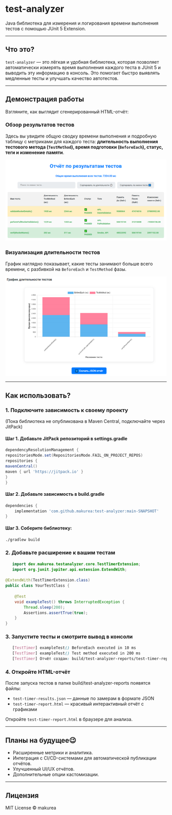 # test-analyzer

Java библиотека для измерения и логирования времени выполнения тестов с помощью JUnit 5 Extension.

---

## Что это?

`test-analyzer` — это лёгкая и удобная библиотека, которая позволяет автоматически измерять время выполнения каждого теста в JUnit 5 и выводить эту информацию в консоль. Это помогает быстро выявлять медленные тесты и улучшать качество автотестов.

---

## Демонстрация работы

Взгляните, как выглядит сгенерированный HTML-отчёт:

### Обзор результатов тестов

Здесь вы увидите общую сводку времени выполнения и подробную таблицу с метриками для каждого теста: 
**длительность выполнения тестового метода (`TestMethod`), время подготовки (`BeforeEach`), статус, теги и изменение памяти**.  

![Скриншот таблицы результатов](images/report_table.png)

### Визуализация длительности тестов

График наглядно показывает, какие тесты занимают больше всего времени, с разбивкой на `BeforeEach` и `TestMethod` фазы.  

![Скриншот графика длительности](images/report_chart.png)

---

## Как использовать?

### 1. Подключите зависимость к своему проекту

(Пока библиотека не опубликована в Maven Central, подключайте через JitPack)

#### Шаг 1. Добавьте JitPack репозиторий в settings.gradle
```groovy
dependencyResolutionManagement {
repositoriesMode.set(RepositoriesMode.FAIL_ON_PROJECT_REPOS)
repositories {
mavenCentral()
maven { url 'https://jitpack.io' }
}
}
```

#### Шаг 2. Добавьте зависимость в build.gradle
```groovy
dependencies {
    implementation 'com.github.makurea:test-analyzer:main-SNAPSHOT'
}
```
#### Шаг 3. Соберите библиотеку:
```bash
./gradlew build
```

### 2. Добавьте расширение к вашим тестам
```java
   import dev.makurea.testanalyzer.core.TestTimerExtension;
   import org.junit.jupiter.api.extension.ExtendWith;

@ExtendWith(TestTimerExtension.class)
public class YourTestClass {

    @Test
    void exampleTest() throws InterruptedException {
        Thread.sleep(200);
        Assertions.assertTrue(true);
    }
}
```

### 3. Запустите тесты и смотрите вывод в консоли
```scss
   [TestTimer] exampleTest() BeforeEach executed in 10 ms
   [TestTimer] exampleTest() Test method executed in 200 ms
   [TestTimer] Отчёт создан: build/test-analyzer-reports/test-timer-report.html
```

### 4. Откройте HTML-отчёт

После запуска тестов в папке build/test-analyzer-reports появятся файлы:
 - `test-timer-results.json` — данные по замерам в формате JSON
 - `test-timer-report.html` — красивый интерактивный отчёт с графиками

Откройте `test-timer-report.html` в браузере для анализа.

---

## Планы на будущее😉

 - Расширенные метрики и аналитика.
 - Интеграция с CI/CD-системами для автоматической публикации отчётов.
 - Улучшенный UI/UX отчётов.
 - Дополнительные опции кастомизации.

---

## Лицензия
MIT License © makurea

